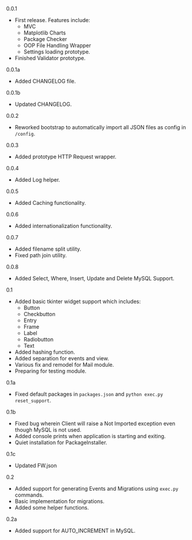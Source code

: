 0.0.1
* First release. Features include:
    * MVC
    * Matplotlib Charts
    * Package Checker
    * OOP File Handling Wrapper
    * Settings loading prototype.
* Finished Validator prototype.

0.0.1a
* Added CHANGELOG file.

0.0.1b
* Updated CHANGELOG.

0.0.2
* Reworked bootstrap to automatically import all JSON files as config in `/config`.

0.0.3 
* Added prototype HTTP Request wrapper.

0.0.4
* Added Log helper.

0.0.5
* Added Caching functionality.

0.0.6
* Added internationalization functionality.

0.0.7
* Added filename split utility.
* Fixed path join utility.

0.0.8
* Added Select, Where, Insert, Update and Delete MySQL Support.

0.1
* Added basic tkinter widget support which includes:
    * Button
    * Checkbutton
    * Entry
    * Frame
    * Label
    * Radiobutton
    * Text
* Added hashing function.
* Added separation for events and view.
* Various fix and remodel for Mail module.
* Preparing for testing module.

0.1a
* Fixed default packages in `packages.json` and `python exec.py reset_support`.

0.1b
* Fixed bug wherein Client will raise a Not Imported exception even though MySQL is not used.
* Added console prints when application is starting and exiting.
* Quiet installation for PackageInstaller.

0.1c
* Updated FW.json

0.2
* Added support for generating Events and Migrations using `exec.py` commands.
* Basic implementation for migrations.
* Added some helper functions.

0.2a
* Added support for AUTO_INCREMENT in MySQL.